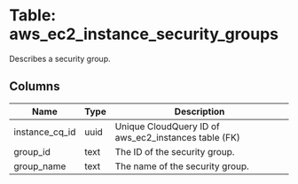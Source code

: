 
# Table: aws_ec2_instance_security_groups
Describes a security group.
## Columns
| Name        | Type           | Description  |
| ------------- | ------------- | -----  |
|instance_cq_id|uuid|Unique CloudQuery ID of aws_ec2_instances table (FK)|
|group_id|text|The ID of the security group.|
|group_name|text|The name of the security group.|
